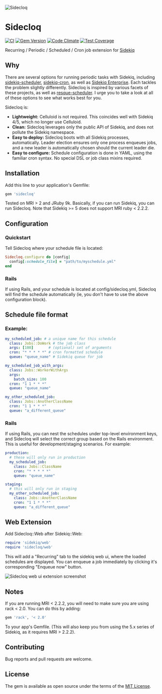 ![Sidecloq](assets/clock_a_clock_on_the_side.png)

# Sidecloq

[![CI](https://github.com/mattyr/sidecloq/actions/workflows/ci.yml/badge.svg)](https://github.com/mattyr/sidecloq/actions/workflows/ci.yml)
[![Gem Version](https://badge.fury.io/rb/sidecloq.svg)](https://badge.fury.io/rb/sidecloq)
[![Code Climate](https://codeclimate.com/github/mattyr/sidecloq/badges/gpa.svg)](https://codeclimate.com/github/mattyr/sidecloq)
[![Test Coverage](https://codeclimate.com/github/mattyr/sidecloq/badges/coverage.svg)](https://codeclimate.com/github/mattyr/sidecloq/coverage)

Recurring / Periodic / Scheduled / Cron job extension for
[Sidekiq](https://github.com/mperham/sidekiq)

## Why

There are several options for running periodic tasks with Sidekiq,
including [sidekiq-scheduler](https://github.com/Moove-it/sidekiq-scheduler),
[sidekiq-cron](https://github.com/ondrejbartas/sidekiq-cron), as well as
[Sidekiq Enterprise](https://sidekiq.org/products/enterprise.html).  Each tackles the
problem slightly differently. Sidecloq is inspired by various facets
of these projects, as well as
[resque-scheduler](https://github.com/resque/resque-scheduler). I urge
you to take a look at all of these options to see what works best for
you.

Sidecloq is:

- **Lightweight:** Celluloid is not required.  This coincides well with
  Sidekiq 4/5, which no longer use Celluloid.
- **Clean:** Sidecloq leverages only the public API of Sidekiq, and does
  not pollute the Sidekiq namespace.
- **Easy to deploy:** Sidecloq boots with all Sidekiq processes,
  automatically.  Leader election ensures only one process enqueues
  jobs, and a new leader is automatically chosen should the current
  leader die.
- **Easy to configure:** Schedule configuration is done in YAML, using
  the familiar cron syntax. No special DSL or job class mixins required.

## Installation

Add this line to your application's Gemfile:

```ruby
gem 'sidecloq'
```

Tested on MRI > 2 and JRuby 9k.  Basically, if you can run
Sidekiq, you can run Sidecloq.  Note that Sidekiq >= 5 does not support
MRI ruby < 2.2.2.

## Configuration

### Quickstart

Tell Sidecloq where your schedule file is located:

```ruby
Sidecloq.configure do |config|
  config[:schedule_file] = "path/to/myschedule.yml"
end
```
### Rails

If using Rails, and your schedule is located at config/sidecloq.yml,
Sidecloq will find the schedule automatically (ie, you don't have to use
the above configuration block).

## Schedule file format

### Example:

```yaml
my_scheduled_job: # a unique name for this schedule
  class: Jobs::DoWork # the job class
  args: [100]       # (optional) set of arguments
  cron: "* * * * *" # cron formatted schedule
  queue: "queue_name" # Sidekiq queue for job

my_scheduled_job_with_args:
  class: Jobs::WorkerWithArgs
  args:
    batch_size: 100
  cron: "1 1 * * *"
  queue: "queue_name"

my_other_scheduled_job:
  class: Jobs::AnotherClassName
  cron: "1 1 * * *"
  queue: "a_different_queue"
```

### Rails

If using Rails, you can nest the schedules under top-level environment
keys, and Sidecloq will select the correct group based on the Rails
environment.  This is useful for development/staging scenarios. For
example:

```yaml
production:
  # these will only run in production
  my_scheduled_job:
    class: Jobs::ClassName
    cron: "* * * * *"
    queue: "queue_name"

staging:
  # this will only run in staging
  my_other_scheduled_job:
    class: Jobs::AnotherClassName
    cron: "1 1 * * *"
    queue: "a_different_queue"
```

## Web Extension

Add Sidecloq::Web after Sidekiq::Web:

```ruby
require 'sidekiq/web'
require 'sidecloq/web'
```

This will add a "Recurring" tab to the sidekiq web ui, where the loaded
schedules are displayed.  You can enqueue a job immediately by clicking
it's corresponding "Enqueue now" button.

![Sidecloq web ui extension screenshot](assets/screenshot.png)

## Notes

If you are running MRI < 2.2.2, you will need to make sure you are using
rack < 2.0.  You can do this by adding:

```ruby
gem 'rack', '< 2.0'
```

To your app's Gemfile.  (This will also keep you from using the 5.x
series of Sidekiq, as it requires MRI > 2.2.2).

## Contributing

Bug reports and pull requests are welcome.

## License

The gem is available as open source under the terms of the [MIT License](http://opensource.org/licenses/MIT).
